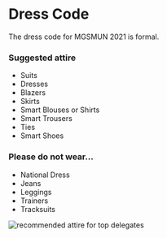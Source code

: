 # Dress Code

The dress code for MGSMUN 2021 is formal.

### Suggested attire
- Suits
- Dresses
- Blazers
- Skirts
- Smart Blouses or Shirts
- Smart Trousers
- Ties
- Smart Shoes

### Please do not wear...
- National Dress
- Jeans
- Leggings
- Trainers
- Tracksuits

![recommended attire for top delegates](https://images.halloweencostumes.co.uk/products/22233/1-1/adult-deluxe-frog-costume.jpg)
